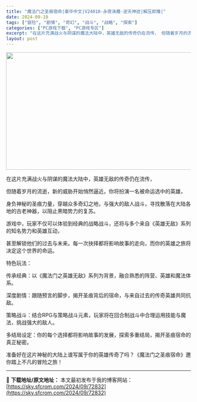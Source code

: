 ```yaml
---
title: "魔法门之圣痕宿命|豪华中文|V24010-永夜诛魔-逆天神迹|解压即撸|"
date: 2024-09-10
tags: ["冒险", "剧情", "奇幻", "战斗", "战略", "探索"]
categories: ["PC游戏下载", "PC游戏专区"]
excerpt: "在这片充满战火与阴谋的魔法大陆中，英雄无敌的传奇仍在流传， 但随着岁月的流逝，新的威胁开始悄然逼近。你将扮演一名被命运选中的英雄， 身负神秘的圣痕力量，穿越众多奇幻之地，与强大的敌人战斗，寻找散落在大陆各地的古老神器，以阻止黑暗势力的复苏。 游戏中，玩家不仅可以体验到经典的战略战斗，还将与多个来自《&hellip;"
layout: post
---
```


<img class="aligncenter size-full wp-image-72811" src="https://sky.sfcrom.com/wp-content/uploads/2024/09/2024091010265612.webp" alt="" width="570" height="321" />

在这片充满战火与阴谋的魔法大陆中，英雄无敌的传奇仍在流传，

但随着岁月的流逝，新的威胁开始悄然逼近。你将扮演一名被命运选中的英雄，

身负神秘的圣痕力量，穿越众多奇幻之地，与强大的敌人战斗，寻找散落在大陆各地的古老神器，以阻止黑暗势力的复苏。

游戏中，玩家不仅可以体验到经典的战略战斗，还将与多个来自《英雄无敌》系列的知名势力和英雄互动，

甚至解锁他们的过去与未来。每一次抉择都将影响故事的走向，而你的英雄之旅将决定这个世界的命运。

特色玩法：

传承经典：以《魔法门之英雄无敌》系列为背景，融合熟悉的阵营、英雄和魔法体系。

深度剧情：跟随预言的脚步，揭开圣痕背后的宿命，与来自过去的传奇英雄共同抗敌。

策略战斗：结合RPG与策略战斗元素，玩家将在回合制战斗中合理运用技能与魔法，挑战强大的敌人。

多结局设定：你的每个选择都将影响故事的发展，探索多重结局，揭开圣痕宿命的真正秘密。

准备好在这片神秘的大陆上谱写属于你的英雄传奇了吗？《魔法门之圣痕宿命》邀你踏上不凡的冒险之旅！

---
📖 **下载地址/原文地址：** 本文最初发布于我的博客网站：[https://sky.sfcrom.com/2024/09/72832](https://sky.sfcrom.com/2024/09/72832)
